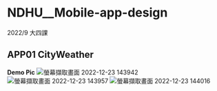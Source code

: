 # NDHU__Mobile-app-design
2022/9 大四課

## APP01 CityWeather

**Demo Pic**
![螢幕擷取畫面 2022-12-23 143942](https://user-images.githubusercontent.com/75154678/209285314-14f7c239-84c1-4b3e-b50b-03349ee81a9c.png)
![螢幕擷取畫面 2022-12-23 143957](https://user-images.githubusercontent.com/75154678/209285334-a2801a13-95ed-4708-8d99-86c3230dd561.png)
![螢幕擷取畫面 2022-12-23 144016](https://user-images.githubusercontent.com/75154678/209285345-84a002d0-a39a-43dd-88b9-f43459900a3c.png)
